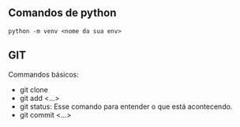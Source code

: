 ## Comandos de python

```
python -m venv <nome da sua env>
```

## GIT

Commandos básicos:

- git clone <url do repo>
- git add <...>
- git status: Esse comando para entender o que está acontecendo.
- git commit <...>
